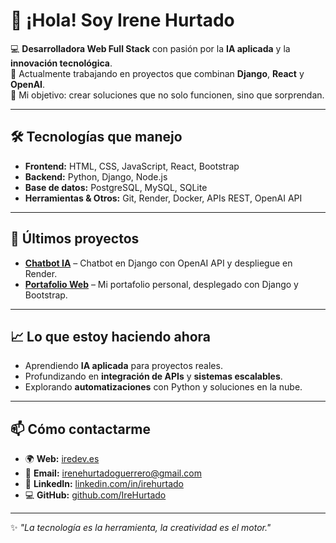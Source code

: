 # 👋 ¡Hola! Soy Irene Hurtado  

💻 **Desarrolladora Web Full Stack** con pasión por la **IA aplicada** y la **innovación tecnológica**.  
🚀 Actualmente trabajando en proyectos que combinan **Django**, **React** y **OpenAI**.  
🎯 Mi objetivo: crear soluciones que no solo funcionen, sino que sorprendan.

---

## 🛠️ Tecnologías que manejo

- **Frontend:** HTML, CSS, JavaScript, React, Bootstrap  
- **Backend:** Python, Django, Node.js  
- **Base de datos:** PostgreSQL, MySQL, SQLite  
- **Herramientas & Otros:** Git, Render, Docker, APIs REST, OpenAI API

---

## 📌 Últimos proyectos

- **[Chatbot IA](https://github.com/IreHurtado/chatbot-ia)** – Chatbot en Django con OpenAI API y despliegue en Render.  
- **[Portafolio Web](https://iredev.es)** – Mi portafolio personal, desplegado con Django y Bootstrap.  

---

## 📈 Lo que estoy haciendo ahora

- Aprendiendo **IA aplicada** para proyectos reales.  
- Profundizando en **integración de APIs** y **sistemas escalables**.  
- Explorando **automatizaciones** con Python y soluciones en la nube.  

---

## 📫 Cómo contactarme

- 🌍 **Web:** [iredev.es](https://iredev.es)  
- 📧 **Email:** irenehurtadoguerrero@gmail.com  
- 💼 **LinkedIn:** [linkedin.com/in/irehurtado](https://www.linkedin.com/in/irene-hurtado-guerrero-840b56282/)  
- 💻 **GitHub:** [github.com/IreHurtado](https://github.com/IreHurtado)  

---

✨ _"La tecnología es la herramienta, la creatividad es el motor."_  
